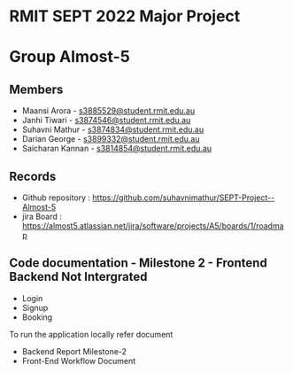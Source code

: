 # RMIT SEPT 2022 Major Project

# Group Almost-5

## Members
* Maansi Arora - s3885529@student.rmit.edu.au
* Janhi Tiwari - s3874546@student.rmit.edu.au
* Suhavni Mathur - s3874834@student.rmit.edu.au
* Darian George - s3899332@student.rmit.edu.au
* Saicharan Kannan - s3814854@student.rmit.edu.au

## Records

* Github repository : https://github.com/suhavnimathur/SEPT-Project--Almost-5
* jira Board : https://almost5.atlassian.net/jira/software/projects/A5/boards/1/roadmap
	
## Code documentation - Milestone 2 - Frontend Backend Not Intergrated
* Login
* Signup
* Booking
  
To run the application locally refer document
* Backend Report Milestone-2
* Front-End Workflow Document
